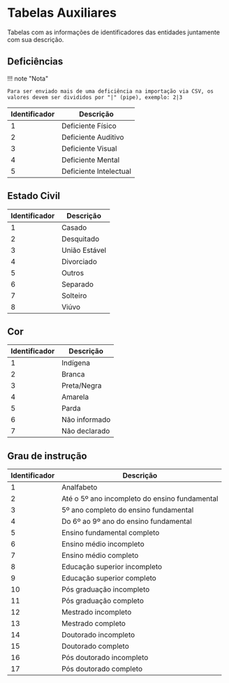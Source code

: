 # Tabelas Auxiliares

Tabelas com as informações de identificadores das entidades juntamente com sua descrição.

## Deficiências

!!! note "Nota"

    Para ser enviado mais de uma deficiência na importação via CSV, os valores devem ser divididos por "|" (pipe), exemplo: 2|3

| Identificador | Descrição | 
| --- | --- |
| 1 | Deficiente Físico | 
| 2 | Deficiente Auditivo | 
| 3 | Deficiente Visual | 
| 4 | Deficiente Mental | 
| 5 | Deficiente Intelectual | 

## Estado Civil

| Identificador | Descrição | 
| --- | --- |
| 1 | Casado | 
| 2 | Desquitado | 
| 3 | União Estável | 
| 4 | Divorciado | 
| 5 | Outros | 
| 6 | Separado | 
| 7 | Solteiro | 
| 8 | Viúvo | 

## Cor

| Identificador | Descrição | 
| --- | --- |
| 1 | Indígena | 
| 2 | Branca | 
| 3 | Preta/Negra | 
| 4 | Amarela | 
| 5 | Parda | 
| 6 | Não informado | 
| 7 | Não declarado | 

## Grau de instrução

| Identificador | Descrição | 
| --- | --- |
| 1 | Analfabeto | 
| 2 | Até o 5º ano incompleto do ensino fundamental | 
| 3 | 5º ano completo do ensino fundamental | 
| 4 | Do 6º ao 9º ano do ensino fundamental | 
| 5 | Ensino fundamental completo | 
| 6 | Ensino médio incompleto | 
| 7 | Ensino médio completo | 
| 8 | Educação superior incompleto | 
| 9 | Educação superior completo | 
| 10 | Pós graduação incompleto | 
| 11 | Pós graduação completo | 
| 12 | Mestrado incompleto | 
| 13 | Mestrado completo | 
| 14 | Doutorado incompleto | 
| 15 | Doutorado completo | 
| 16 | Pós doutorado incompleto | 
| 17 | Pós doutorado completo | 


